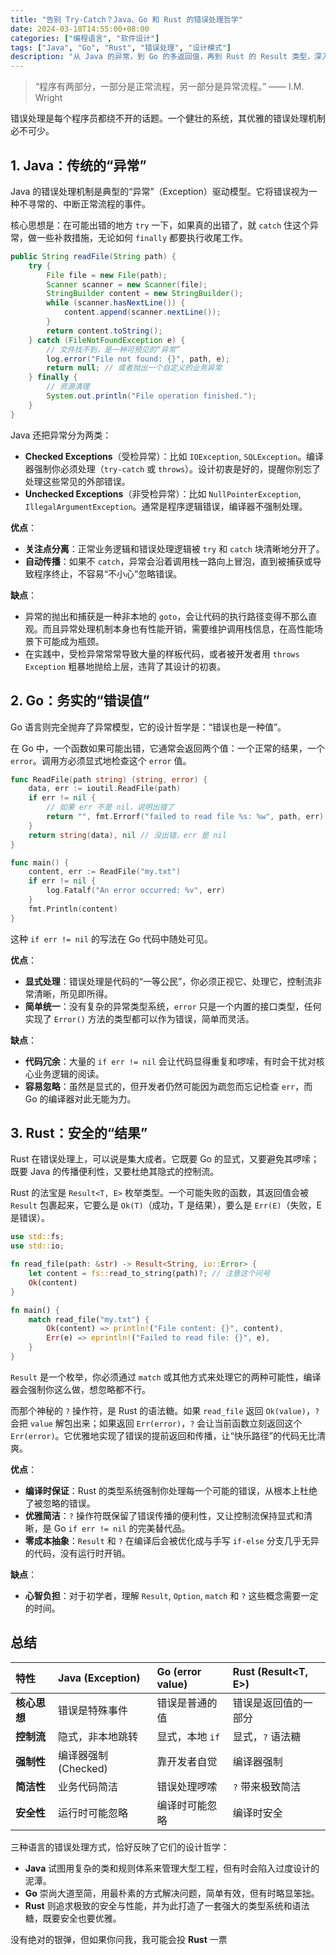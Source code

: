 ```yaml
---
title: "告别 Try-Catch？Java、Go 和 Rust 的错误处理哲学"
date: 2024-03-18T14:55:00+08:00
categories: ["编程语言", "软件设计"]
tags: ["Java", "Go", "Rust", "错误处理", "设计模式"]
description: "从 Java 的异常，到 Go 的多返回值，再到 Rust 的 Result 类型，深入探讨三种主流语言在错误处理上的不同哲学与实践，看看谁才是你心中的“最优解”。"
---
```


> “程序有两部分，一部分是正常流程，另一部分是异常流程。” —— I.M. Wright

错误处理是每个程序员都绕不开的话题。一个健壮的系统，其优雅的错误处理机制必不可少。

## 1. Java：传统的“异常”

Java 的错误处理机制是典型的“异常”（Exception）驱动模型。它将错误视为一种不寻常的、中断正常流程的事件。

核心思想是：在可能出错的地方 `try` 一下，如果真的出错了，就 `catch` 住这个异常，做一些补救措施，无论如何 `finally` 都要执行收尾工作。

```java
public String readFile(String path) {
    try {
        File file = new File(path);
        Scanner scanner = new Scanner(file);
        StringBuilder content = new StringBuilder();
        while (scanner.hasNextLine()) {
            content.append(scanner.nextLine());
        }
        return content.toString();
    } catch (FileNotFoundException e) {
        // 文件找不到，是一种可预见的“异常”
        log.error("File not found: {}", path, e);
        return null; // 或者抛出一个自定义的业务异常
    } finally {
        // 资源清理
        System.out.println("File operation finished.");
    }
}
```

Java 还把异常分为两类：
- **Checked Exceptions**（受检异常）：比如 `IOException`, `SQLException`。编译器强制你必须处理（`try-catch` 或 `throws`）。设计初衷是好的，提醒你别忘了处理这些常见的外部错误。
- **Unchecked Exceptions**（非受检异常）：比如 `NullPointerException`, `IllegalArgumentException`。通常是程序逻辑错误，编译器不强制处理。

**优点**：
- **关注点分离**：正常业务逻辑和错误处理逻辑被 `try` 和 `catch` 块清晰地分开了。
- **自动传播**：如果不 `catch`，异常会沿着调用栈一路向上冒泡，直到被捕获或导致程序终止，不容易“不小心”忽略错误。

**缺点**：
- 异常的抛出和捕获是一种非本地的 `goto`，会让代码的执行路径变得不那么直观。而且异常处理机制本身也有性能开销，需要维护调用栈信息，在高性能场景下可能成为瓶颈。
- 在实践中，受检异常常常导致大量的样板代码，或者被开发者用 `throws Exception` 粗暴地抛给上层，违背了其设计的初衷。

## 2. Go：务实的“错误值”

Go 语言则完全抛弃了异常模型，它的设计哲学是：“错误也是一种值”。

在 Go 中，一个函数如果可能出错，它通常会返回两个值：一个正常的结果，一个 `error`。调用方必须显式地检查这个 `error` 值。

```go
func ReadFile(path string) (string, error) {
    data, err := ioutil.ReadFile(path)
    if err != nil {
        // 如果 err 不是 nil，说明出错了
        return "", fmt.Errorf("failed to read file %s: %w", path, err)
    }
    return string(data), nil // 没出错，err 是 nil
}

func main() {
    content, err := ReadFile("my.txt")
    if err != nil {
        log.Fatalf("An error occurred: %v", err)
    }
    fmt.Println(content)
}
```

这种 `if err != nil` 的写法在 Go 代码中随处可见。

**优点**：
- **显式处理**：错误处理是代码的“一等公民”，你必须正视它、处理它，控制流非常清晰，所见即所得。
- **简单统一**：没有复杂的异常类型系统，`error` 只是一个内置的接口类型，任何实现了 `Error()` 方法的类型都可以作为错误，简单而灵活。

**缺点**：
- **代码冗余**：大量的 `if err != nil` 会让代码显得重复和啰嗦，有时会干扰对核心业务逻辑的阅读。
- **容易忽略**：虽然是显式的，但开发者仍然可能因为疏忽而忘记检查 `err`，而 Go 的编译器对此无能为力。

## 3. Rust：安全的“结果”

Rust 在错误处理上，可以说是集大成者。它既要 Go 的显式，又要避免其啰嗦；既要 Java 的传播便利性，又要杜绝其隐式的控制流。

Rust 的法宝是 `Result<T, E>` 枚举类型。一个可能失败的函数，其返回值会被 `Result` 包裹起来，它要么是 `Ok(T)`（成功，T 是结果），要么是 `Err(E)`（失败，E 是错误）。

```rust
use std::fs;
use std::io;

fn read_file(path: &str) -> Result<String, io::Error> {
    let content = fs::read_to_string(path)?; // 注意这个问号
    Ok(content)
}

fn main() {
    match read_file("my.txt") {
        Ok(content) => println!("File content: {}", content),
        Err(e) => eprintln!("Failed to read file: {}", e),
    }
}
```
`Result` 是一个枚举，你必须通过 `match` 或其他方式来处理它的两种可能性，编译器会强制你这么做，想忽略都不行。

而那个神秘的 `?` 操作符，是 Rust 的语法糖。如果 `read_file` 返回 `Ok(value)`，`?` 会把 `value` 解包出来；如果返回 `Err(error)`，`?` 会让当前函数立刻返回这个 `Err(error)`。它优雅地实现了错误的提前返回和传播，让“快乐路径”的代码无比清爽。

**优点**：
- **编译时保证**：Rust 的类型系统强制你处理每一个可能的错误，从根本上杜绝了被忽略的错误。
- **优雅简洁**：`?` 操作符既保留了错误传播的便利性，又让控制流保持显式和清晰，是 Go `if err != nil` 的完美替代品。
- **零成本抽象**：`Result` 和 `?` 在编译后会被优化成与手写 `if-else` 分支几乎无异的代码，没有运行时开销。

**缺点**：
- **心智负担**：对于初学者，理解 `Result`, `Option`, `match` 和 `?` 这些概念需要一定的时间。

## 总结

| 特性 | Java (Exception) | Go (error value) | Rust (Result<T, E>) |
| :--- | :--- | :--- | :--- |
| **核心思想** | 错误是特殊事件 | 错误是普通的值 | 错误是返回值的一部分 |
| **控制流** | 隐式，非本地跳转 | 显式，本地 `if` | 显式，`?` 语法糖 |
| **强制性** | 编译器强制(Checked) | 靠开发者自觉 | 编译器强制 |
| **简洁性** | 业务代码简洁 | 错误处理啰嗦 | `?` 带来极致简洁 |
| **安全性** | 运行时可能忽略 | 编译时可能忽略 | 编译时安全 |

三种语言的错误处理方式，恰好反映了它们的设计哲学：
- **Java** 试图用复杂的类和规则体系来管理大型工程，但有时会陷入过度设计的泥潭。
- **Go** 崇尚大道至简，用最朴素的方式解决问题，简单有效，但有时略显笨拙。
- **Rust** 则追求极致的安全与性能，并为此打造了一套强大的类型系统和语法糖，既要安全也要优雅。

没有绝对的银弹，但如果你问我，我可能会投 **Rust** 一票